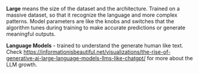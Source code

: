 **Large** means the size of the dataset and the architecture.
Trained on a massive dataset, so that it recognize the language and more complex patterns.
Model parameters are like the knobs and switches that the algorithm tunes during training to make accurate predictions or generate meaningful outputs.

**Language Models** - trained to understand the generate human like text. Check https://informationisbeautiful.net/visualizations/the-rise-of-generative-ai-large-language-models-llms-like-chatgpt/ for more about the LLM growth.


